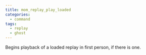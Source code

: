 ```yaml
---
title: mom_replay_play_loaded
categories:
  - command
tags:
  - replay
  - ghost
---
```


Begins playback of a loaded replay in first person, if there is one.
